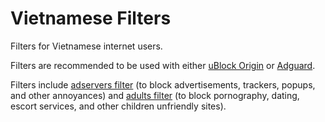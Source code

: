# Vietnamese Filters

Filters for Vietnamese internet users.

Filters are recommended to be used with either [uBlock Origin](https://github.com/gorhill/uBlock) or [Adguard](https://github.com/AdguardTeam).

Filters include [adservers filter]() (to block advertisements, trackers, popups, and other annoyances) and [adults filter]() (to block pornography, dating, escort services, and other children unfriendly sites).
